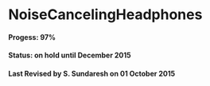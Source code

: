 # NoiseCancelingHeadphones
#### Progess: 97% 
#### Status: on hold until December 2015
#### Last Revised by S. Sundaresh on 01 October 2015
